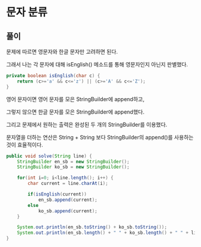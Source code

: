 # 문자 분류

## 풀이

문제에 따르면 영문자와 한글 문자만 고려하면 된다.

그래서 나는 각 문자에 대해 isEnglish() 메소드를 통해 영문자인지 아닌지 판별했다.

```java
private boolean isEnglish(char c) {
    return (c>='a' && c<='z') || (c>='A' && c<='Z');
}
```

영어 문자이면 영어 문자를 모은 StringBuilder에 append하고, 

그렇지 않으면 한글 문자를 모은 StringBuilder에 append했다.

그리고 문제에서 원하는 출력은 완성된 두 개의 StringBuilder를 이용했다.

문자열을 더하는 연산은 String + String 보다 StringBuilder의 append()를 사용하는 것이 효율적이다.

```java
public void solve(String line) {
    StringBuilder en_sb = new StringBuilder();
    StringBuilder ko_sb = new StringBuilder();

    for(int i=0; i<line.length(); i++) {
        char current = line.charAt(i);

        if(isEnglish(current))
            en_sb.append(current);
        else
            ko_sb.append(current);
    }

    System.out.println(en_sb.toString() + ko_sb.toString());
    System.out.println(en_sb.length() + " " + ko_sb.length() + " " + line.length());
}
```
